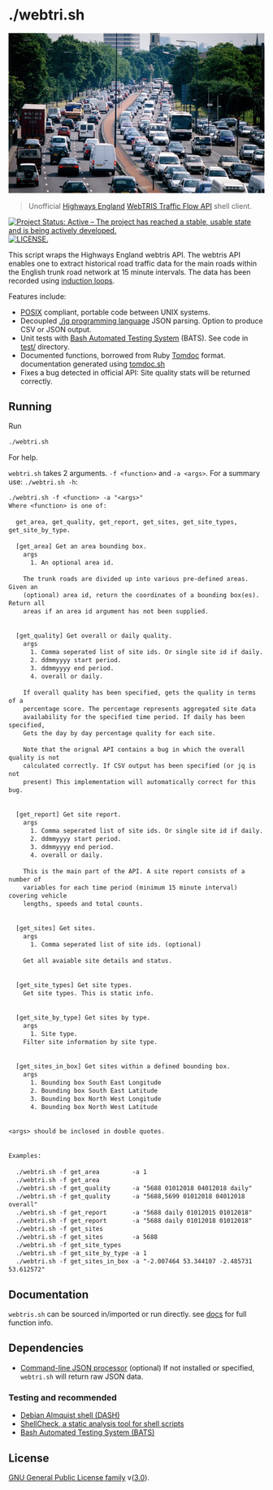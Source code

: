 # ./webtri.sh

<p align="center">
  <img src="na/meh.jpg" alt="highways england"/>
</p>

> Unofficial [Highways England](https://www.gov.uk/government/organisations/highways-england)
> [WebTRIS Traffic Flow API](http://webtris.highwaysengland.co.uk/api/swagger/ui/index) shell client.

[![Project Status: Active – The project has reached a stable, usable state and is being actively developed.](http://www.repostatus.org/badges/latest/active.svg)](http://www.repostatus.org/#active)
[![LICENSE.](https://img.shields.io/aur/license/yaourt.svg)](https://www.gnu.org/licenses/gpl-3.0.en.html)

This script wraps the Highways England webtris API. The webtris API enables one
to extract historical road traffic data for the main roads within the English
trunk road network at 15 minute intervals. The data has been recorded using
[induction loops](https://en.wikipedia.org/wiki/Induction_loop).

Features include:

* [POSIX](http://pubs.opengroup.org/onlinepubs/9699919799/) compliant, portable code between UNIX systems.
* Decoupled [./jq programming language](https://stedolan.github.io/jq/) JSON parsing. Option to produce CSV or JSON output.
* Unit tests with [Bash Automated Testing System](https://github.com/sstephenson/bats) (BATS). See code in [test/](https://github.com/phil8192/webtri.sh/tree/master/test) directory.
* Documented functions, borrowed from Ruby [Tomdoc](http://tomdoc.org/) format. documentation generated using [tomdoc.sh](https://github.com/tests-always-included/tomdoc.sh)
* Fixes a bug detected in official API: Site quality stats will be returned correctly.

## Running

Run

```sh
./webtri.sh
```

For help.

`webtri.sh` takes 2 arguments. `-f <function>` and `-a <args>`. For a summary
use: `./webtri.sh -h`:

```
./webtri.sh -f <function> -a "<args>"
Where <function> is one of:

  get_area, get_quality, get_report, get_sites, get_site_types, get_site_by_type.

  [get_area] Get an area bounding box.
    args
      1. An optional area id.

    The trunk roads are divided up into various pre-defined areas. Given an
    (optional) area id, return the coordinates of a bounding box(es). Return all
    areas if an area id argument has not been supplied.


  [get_quality] Get overall or daily quality.
    args
      1. Comma seperated list of site ids. Or single site id if daily.
      2. ddmmyyyy start period.
      3. ddmmyyyy end period.
      4. overall or daily.

    If overall quality has been specified, gets the quality in terms of a
    percentage score. The percentage represents aggregated site data
    availability for the specified time period. If daily has been specified,
    Gets the day by day percentage quality for each site.

    Note that the orignal API contains a bug in which the overall quality is not
    calculated correctly. If CSV output has been specified (or jq is not
    present) This implementation will automatically correct for this bug.


  [get_report] Get site report.
    args
      1. Comma seperated list of site ids. Or single site id if daily.
      2. ddmmyyyy start period.
      3. ddmmyyyy end period.
      4. overall or daily.

    This is the main part of the API. A site report consists of a number of
    variables for each time period (minimum 15 minute interval) covering vehicle
    lengths, speeds and total counts.


  [get_sites] Get sites.
    args
      1. Comma seperated list of site ids. (optional)

    Get all avaiable site details and status.


  [get_site_types] Get site types.
    Get site types. This is static info.


  [get_site_by_type] Get sites by type.
    args
      1. Site type.
    Filter site information by site type.


  [get_sites_in_box] Get sites within a defined bounding box.
    args
      1. Bounding box South East Longitude
      2. Bounding box South East Latitude
      3. Bounding box North West Longitude
      4. Bounding box North West Latitude


<args> should be inclosed in double quotes.


Examples:

  ./webtri.sh -f get_area         -a 1
  ./webtri.sh -f get_area
  ./webtri.sh -f get_quality      -a "5688 01012018 04012018 daily"
  ./webtri.sh -f get_quality      -a "5688,5699 01012018 04012018 overall"
  ./webtri.sh -f get_report       -a "5688 daily 01012015 01012018"
  ./webtri.sh -f get_report       -a "5688 daily 01012018 01012018"
  ./webtri.sh -f get_sites
  ./webtri.sh -f get_sites        -a 5688
  ./webtri.sh -f get_site_types
  ./webtri.sh -f get_site_by_type -a 1
  ./webtri.sh -f get_sites_in_box -a "-2.007464 53.344107 -2.485731 53.612572"
```

## Documentation

`webtris.sh` can be sourced in/imported or run directly. see [docs](docs.md) for
full function info.

## Dependencies

* [Command-line JSON processor](https://stedolan.github.io/jq/) (optional) If not installed or specified, `webtri.sh` will return raw JSON data.

### Testing and recommended

* [Debian Almquist shell (DASH)](https://www.in-ulm.de/~mascheck/various/ash/)
* [ShellCheck, a static analysis tool for shell scripts](https://github.com/koalaman/shellcheck)
* [Bash Automated Testing System (BATS)](https://github.com/sstephenson/bats)


## License

[GNU General Public License family](https://en.wikipedia.org/wiki/GNU_General_Public_License)
v([3.0](https://www.gnu.org/licenses/gpl-3.0.en.html)).
